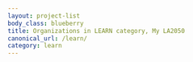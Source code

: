 ```yaml
---
layout: project-list
body_class: blueberry
title: Organizations in LEARN category, My LA2050
canonical_url: /learn/
category: learn
---
```

